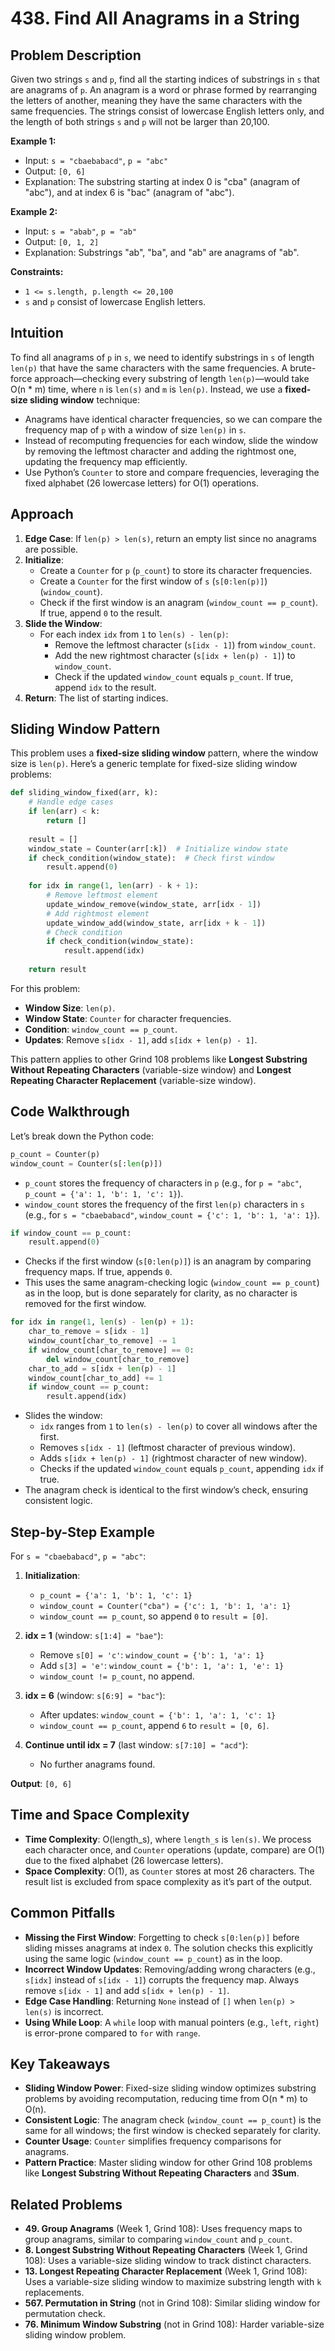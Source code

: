 # 438. Find All Anagrams in a String

## Problem Description
Given two strings `s` and `p`, find all the starting indices of substrings in `s` that are anagrams of `p`. An anagram is a word or phrase formed by rearranging the letters of another, meaning they have the same characters with the same frequencies. The strings consist of lowercase English letters only, and the length of both strings `s` and `p` will not be larger than 20,100.

**Example 1:**
- Input: `s = "cbaebabacd"`, `p = "abc"`
- Output: `[0, 6]`
- Explanation: The substring starting at index 0 is "cba" (anagram of "abc"), and at index 6 is "bac" (anagram of "abc").

**Example 2:**
- Input: `s = "abab"`, `p = "ab"`
- Output: `[0, 1, 2]`
- Explanation: Substrings "ab", "ba", and "ab" are anagrams of "ab".

**Constraints:**
- `1 <= s.length, p.length <= 20,100`
- `s` and `p` consist of lowercase English letters.

## Intuition
To find all anagrams of `p` in `s`, we need to identify substrings in `s` of length `len(p)` that have the same characters with the same frequencies. A brute-force approach—checking every substring of length `len(p)`—would take O(n * m) time, where `n` is `len(s)` and `m` is `len(p)`. Instead, we use a **fixed-size sliding window** technique:

- Anagrams have identical character frequencies, so we can compare the frequency map of `p` with a window of size `len(p)` in `s`.
- Instead of recomputing frequencies for each window, slide the window by removing the leftmost character and adding the rightmost one, updating the frequency map efficiently.
- Use Python’s `Counter` to store and compare frequencies, leveraging the fixed alphabet (26 lowercase letters) for O(1) operations.

## Approach
1. **Edge Case**: If `len(p) > len(s)`, return an empty list since no anagrams are possible.
2. **Initialize**:
   - Create a `Counter` for `p` (`p_count`) to store its character frequencies.
   - Create a `Counter` for the first window of `s` (`s[0:len(p)]`) (`window_count`).
   - Check if the first window is an anagram (`window_count == p_count`). If true, append `0` to the result.
3. **Slide the Window**:
   - For each index `idx` from `1` to `len(s) - len(p)`:
     - Remove the leftmost character (`s[idx - 1]`) from `window_count`.
     - Add the new rightmost character (`s[idx + len(p) - 1]`) to `window_count`.
     - Check if the updated `window_count` equals `p_count`. If true, append `idx` to the result.
4. **Return**: The list of starting indices.

## Sliding Window Pattern
This problem uses a **fixed-size sliding window** pattern, where the window size is `len(p)`. Here’s a generic template for fixed-size sliding window problems:

```python
def sliding_window_fixed(arr, k):
    # Handle edge cases
    if len(arr) < k:
        return []
    
    result = []
    window_state = Counter(arr[:k])  # Initialize window state
    if check_condition(window_state):  # Check first window
        result.append(0)
    
    for idx in range(1, len(arr) - k + 1):
        # Remove leftmost element
        update_window_remove(window_state, arr[idx - 1])
        # Add rightmost element
        update_window_add(window_state, arr[idx + k - 1])
        # Check condition
        if check_condition(window_state):
            result.append(idx)
    
    return result
```

For this problem:
- **Window Size**: `len(p)`.
- **Window State**: `Counter` for character frequencies.
- **Condition**: `window_count == p_count`.
- **Updates**: Remove `s[idx - 1]`, add `s[idx + len(p) - 1]`.

This pattern applies to other Grind 108 problems like **Longest Substring Without Repeating Characters** (variable-size window) and **Longest Repeating Character Replacement** (variable-size window).

## Code Walkthrough
Let’s break down the Python code:

```python
p_count = Counter(p)
window_count = Counter(s[:len(p)])
```
- `p_count` stores the frequency of characters in `p` (e.g., for `p = "abc"`, `p_count = {'a': 1, 'b': 1, 'c': 1}`).
- `window_count` stores the frequency of the first `len(p)` characters in `s` (e.g., for `s = "cbaebabacd"`, `window_count = {'c': 1, 'b': 1, 'a': 1}`).

```python
if window_count == p_count:
    result.append(0)
```
- Checks if the first window (`s[0:len(p)]`) is an anagram by comparing frequency maps. If true, appends `0`.
- This uses the same anagram-checking logic (`window_count == p_count`) as in the loop, but is done separately for clarity, as no character is removed for the first window.

```python
for idx in range(1, len(s) - len(p) + 1):
    char_to_remove = s[idx - 1]
    window_count[char_to_remove] -= 1
    if window_count[char_to_remove] == 0:
        del window_count[char_to_remove]
    char_to_add = s[idx + len(p) - 1]
    window_count[char_to_add] += 1
    if window_count == p_count:
        result.append(idx)
```
- Slides the window:
  - `idx` ranges from `1` to `len(s) - len(p)` to cover all windows after the first.
  - Removes `s[idx - 1]` (leftmost character of previous window).
  - Adds `s[idx + len(p) - 1]` (rightmost character of new window).
  - Checks if the updated `window_count` equals `p_count`, appending `idx` if true.
- The anagram check is identical to the first window’s check, ensuring consistent logic.

## Step-by-Step Example
For `s = "cbaebabacd"`, `p = "abc"`:

1. **Initialization**:
   - `p_count = {'a': 1, 'b': 1, 'c': 1}`
   - `window_count = Counter("cba") = {'c': 1, 'b': 1, 'a': 1}`
   - `window_count == p_count`, so append `0` to `result = [0]`.

2. **idx = 1** (window: `s[1:4] = "bae"`):
   - Remove `s[0] = 'c'`: `window_count = {'b': 1, 'a': 1}`
   - Add `s[3] = 'e'`: `window_count = {'b': 1, 'a': 1, 'e': 1}`
   - `window_count != p_count`, no append.

3. **idx = 6** (window: `s[6:9] = "bac"`):
   - After updates: `window_count = {'b': 1, 'a': 1, 'c': 1}`
   - `window_count == p_count`, append `6` to `result = [0, 6]`.

4. **Continue until idx = 7** (last window: `s[7:10] = "acd"`):
   - No further anagrams found.

**Output**: `[0, 6]`

## Time and Space Complexity
- **Time Complexity**: O(length_s), where `length_s` is `len(s)`. We process each character once, and `Counter` operations (update, compare) are O(1) due to the fixed alphabet (26 lowercase letters).
- **Space Complexity**: O(1), as `Counter` stores at most 26 characters. The result list is excluded from space complexity as it’s part of the output.

## Common Pitfalls
- **Missing the First Window**: Forgetting to check `s[0:len(p)]` before sliding misses anagrams at index `0`. The solution checks this explicitly using the same logic (`window_count == p_count`) as in the loop.
- **Incorrect Window Updates**: Removing/adding wrong characters (e.g., `s[idx]` instead of `s[idx - 1]`) corrupts the frequency map. Always remove `s[idx - 1]` and add `s[idx + len(p) - 1]`.
- **Edge Case Handling**: Returning `None` instead of `[]` when `len(p) > len(s)` is incorrect.
- **Using While Loop**: A `while` loop with manual pointers (e.g., `left`, `right`) is error-prone compared to `for` with `range`.

## Key Takeaways
- **Sliding Window Power**: Fixed-size sliding window optimizes substring problems by avoiding recomputation, reducing time from O(n * m) to O(n).
- **Consistent Logic**: The anagram check (`window_count == p_count`) is the same for all windows; the first window is checked separately for clarity.
- **Counter Usage**: `Counter` simplifies frequency comparisons for anagrams.
- **Pattern Practice**: Master sliding window for other Grind 108 problems like **Longest Substring Without Repeating Characters** and **3Sum**.

## Related Problems
- **49. Group Anagrams** (Week 1, Grind 108): Uses frequency maps to group anagrams, similar to comparing `window_count` and `p_count`.
- **8. Longest Substring Without Repeating Characters** (Week 1, Grind 108): Uses a variable-size sliding window to track distinct characters.
- **13. Longest Repeating Character Replacement** (Week 1, Grind 108): Uses a variable-size sliding window to maximize substring length with `k` replacements.
- **567. Permutation in String** (not in Grind 108): Similar sliding window for permutation check.
- **76. Minimum Window Substring** (not in Grind 108): Harder variable-size sliding window problem.